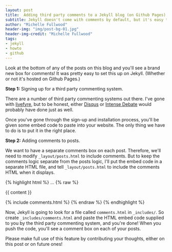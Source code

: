 ```yaml
---
layout: post
title:  Adding third party comments to a Jekyll blog (on Github Pages)
subtitle: Jekyll doesn't come with comments by default, but it's easy to add them.
author: "Michelle Fullwood"
header-img: "img/post-bg-01.jpg"
header-img-credit: "Michelle Fullwood"
tags: 
- jekyll 
- howto 
- github
---
```


Look at the bottom of any of the posts on this blog and you'll see a
brand new box for comments! It was pretty easy to set this up on Jekyll.
(Whether or not it's hosted on Github Pages.)

**Step 1:** Signing up for a third party commenting system.

There are a number of third party commenting systems out there.
I've gone with <a href="http://livefyre.com">livefyre</a>, but
to be honest, either <a href="http://disqus.com">Disqus</a> or
<a href="http://intensedebate.com">Intense Debate</a> would
probably have done just as well.

Once you've gone through the sign-up and installation process, 
you'll be given some embed code to paste into your website.
The only thing we have to do is to put it in the right place.

**Step 2:** Adding comments to posts.

We want to have a separate comments box on each post. Therefore,
we'll need to modify `_layout/posts.html` to include comments.
But to keep the comments logic separate from the posts logic, I'll put
the embed code in a separate HTML file, and tell `_layout/posts.html`
to include the comments HTML when it displays.

{% highlight html %}
...
{% raw %}
<div class="post">{{ content }}</div>

<!-- Comments will go underneath the post -->
{% include comments.html %}
{% endraw %}
{% endhighlight %}

Now, Jekyll is going to look for a file called `comments.html` in 
`_includes/`. So create `_includes/comments.html` and paste the HTML
embed code supplied to you by the third party commenting system,
and you're done! When you push the code, you'll see a comment box
on each of your posts.

Please make full use of this feature by contributing your thoughts,
either on this post or on future ones!
